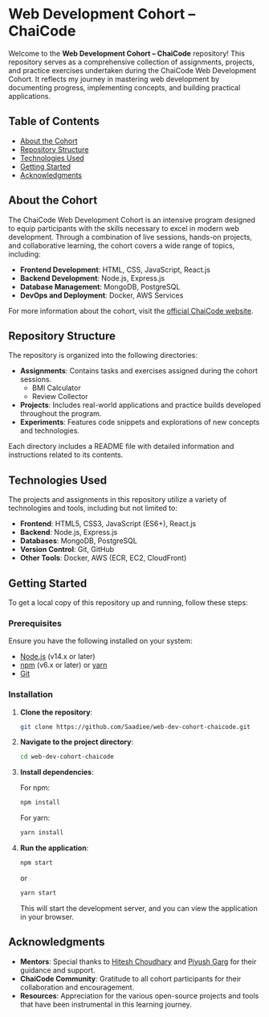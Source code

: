 # Web Development Cohort – ChaiCode

Welcome to the **Web Development Cohort – ChaiCode** repository! This repository serves as a comprehensive collection of assignments, projects, and practice exercises undertaken during the ChaiCode Web Development Cohort. It reflects my journey in mastering web development by documenting progress, implementing concepts, and building practical applications.

## Table of Contents

- [About the Cohort](#about-the-cohort)
- [Repository Structure](#repository-structure)
- [Technologies Used](#technologies-used)
- [Getting Started](#getting-started)
- [Acknowledgments](#acknowledgments)

## About the Cohort

The ChaiCode Web Development Cohort is an intensive program designed to equip participants with the skills necessary to excel in modern web development. Through a combination of live sessions, hands-on projects, and collaborative learning, the cohort covers a wide range of topics, including:

- **Frontend Development**: HTML, CSS, JavaScript, React.js
- **Backend Development**: Node.js, Express.js
- **Database Management**: MongoDB, PostgreSQL
- **DevOps and Deployment**: Docker, AWS Services

For more information about the cohort, visit the [official ChaiCode website](https://www.chaicode.com/cohort).

## Repository Structure

The repository is organized into the following directories:

- **Assignments**: Contains tasks and exercises assigned during the cohort sessions.
   - BMI Calculator
   - Review Collector
- **Projects**: Includes real-world applications and practice builds developed throughout the program.
- **Experiments**: Features code snippets and explorations of new concepts and technologies.

Each directory includes a README file with detailed information and instructions related to its contents.

## Technologies Used

The projects and assignments in this repository utilize a variety of technologies and tools, including but not limited to:

- **Frontend**: HTML5, CSS3, JavaScript (ES6+), React.js
- **Backend**: Node.js, Express.js
- **Databases**: MongoDB, PostgreSQL
- **Version Control**: Git, GitHub
- **Other Tools**: Docker, AWS (ECR, EC2, CloudFront)

## Getting Started

To get a local copy of this repository up and running, follow these steps:

### Prerequisites

Ensure you have the following installed on your system:

- [Node.js](https://nodejs.org/) (v14.x or later)
- [npm](https://www.npmjs.com/) (v6.x or later) or [yarn](https://yarnpkg.com/)
- [Git](https://git-scm.com/)

### Installation

1. **Clone the repository**:

   ```bash
   git clone https://github.com/Saadiee/web-dev-cohort-chaicode.git
   ```

2. **Navigate to the project directory**:

   ```bash
   cd web-dev-cohort-chaicode
   ```

3. **Install dependencies**:

   For npm:

   ```bash
   npm install
   ```

   For yarn:

   ```bash
   yarn install
   ```

4. **Run the application**:

   ```bash
   npm start
   ```

   or

   ```bash
   yarn start
   ```

   This will start the development server, and you can view the application in your browser.

## Acknowledgments

- **Mentors**: Special thanks to [Hitesh Choudhary](https://github.com/hiteshchoudhary) and [Piyush Garg](https://github.com/piyushgarg-dev) for their guidance and support.
- **ChaiCode Community**: Gratitude to all cohort participants for their collaboration and encouragement.
- **Resources**: Appreciation for the various open-source projects and tools that have been instrumental in this learning journey.
